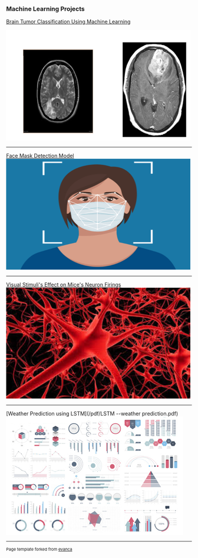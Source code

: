 

### Machine Learning Projects

[Brain Tumor Classification Using Machine Learning](/pdf/Brain_tumor_ML_oject_Report.pdf)

<img src="images/brain_ml.png?raw=true" width="500" height="300" />

---
[Face Mask Detection Model](https://github.com/elsiebasa/Face-Mask-Detection-Machine-Learning-Python-Model)
<img src="images/mask_img.png?raw=true" width="500" height="300" />

---
[Visual Stimuli's Effect on Mice's Neuron Firings](https://elsiebasa.github.io/STA-207-Final-Project/STA%20207%20-Final%20Project.html)
<img src="images/neuron.jpeg?raw=true" width="500" height="300" />

---

[Weather Prediction using LSTM](/pdf/LSTM --weather prediction.pdf) 
<img src="images/dummy_thumbnail.jpg?raw=true"/>




---
<p style="font-size:11px">Page template forked from <a href="https://github.com/evanca/quick-portfolio">evanca</a></p>
<!-- Remove above link if you don't want to attibute -->
